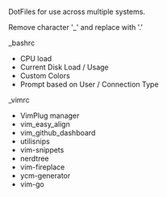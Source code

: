 DotFiles for use across multiple systems.

Remove character '_' and replace with '.'

_bashrc
+ CPU load
+ Current Disk Load / Usage
+ Custom Colors
+ Prompt based on User / Connection Type

_vimrc
+ VimPlug manager
+ vim_easy_align
+ vim_github_dashboard
+ utilisnips
+ vim-snippets
+ nerdtree
+ vim-fireplace
+ ycm-generator
+ vim-go

